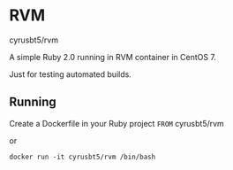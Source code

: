 # RVM
cyrusbt5/rvm

A simple Ruby 2.0 running in RVM container in CentOS 7.

Just for testing automated builds.


## Running

Create a Dockerfile in your Ruby project ```FROM``` cyrusbt5/rvm

or

```
docker run -it cyrusbt5/rvm /bin/bash
```
